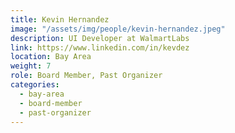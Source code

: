 ```yaml
---
title: Kevin Hernandez
image: "/assets/img/people/kevin-hernandez.jpeg"
description: UI Developer at WalmartLabs
link: https://www.linkedin.com/in/kevdez
location: Bay Area
weight: 7
role: Board Member, Past Organizer
categories:
  - bay-area
  - board-member
  - past-organizer
---
```

